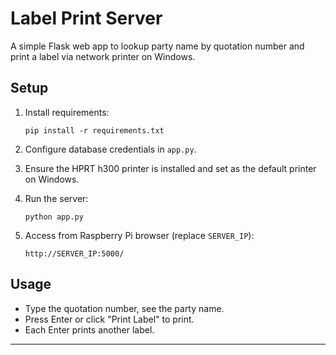 # Label Print Server

A simple Flask web app to lookup party name by quotation number and print a label via network printer on Windows.

## Setup

1. Install requirements:
   ```
   pip install -r requirements.txt
   ```

2. Configure database credentials in `app.py`.
3. Ensure the HPRT h300 printer is installed and set as the default printer on Windows.
4. Run the server:
   ```
   python app.py
   ```
5. Access from Raspberry Pi browser (replace `SERVER_IP`):
   ```
   http://SERVER_IP:5000/
   ```

## Usage

- Type the quotation number, see the party name.
- Press Enter or click "Print Label" to print.
- Each Enter prints another label.

---